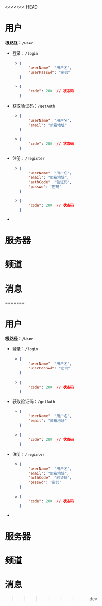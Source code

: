 <<<<<<< HEAD
# 用户

**根路径：`/User`**

- 登录：`/login`

  - ```json
    {
        "userName": "用户名",
        "userPasswd": "密码"
    }
    ```
    
  - ```json
    {
        "code": 200	 // 状态码
    }
    ```

- 获取验证码：`/getAuth`

  - ```json
    {
        "userName": "用户名",
        "email": "邮箱地址"
    }
    ```

  - ```json
    {
        "code": 200	 // 状态码
    }
    ```

- 注册：`/register`

  - ```json
    {
        "userName": "用户名",
        "email": "邮箱地址",
        "authCode": "验证码",
        "passwd": "密码"
    }
    ```

  - ```json
    {
        "code": 200	 // 状态码
    }
    ```

- 



# 服务器







# 频道







# 消息

=======
# 用户

**根路径：`/User`**

- 登录：`/login`

  - ```json
    {
        "userName": "用户名",
        "userPasswd": "密码"
    }
    ```
    
  - ```json
    {
        "code": 200	 // 状态码
    }
    ```

- 获取验证码：`/getAuth`

  - ```json
    {
        "userName": "用户名",
        "email": "邮箱地址"
    }
    ```

  - ```json
    {
        "code": 200	 // 状态码
    }
    ```

- 注册：`/register`

  - ```json
    {
        "userName": "用户名",
        "email": "邮箱地址",
        "authCode": "验证码",
        "passwd": "密码"
    }
    ```

  - ```json
    {
        "code": 200	 // 状态码
    }
    ```

- 



# 服务器







# 频道







# 消息

>>>>>>> dev

